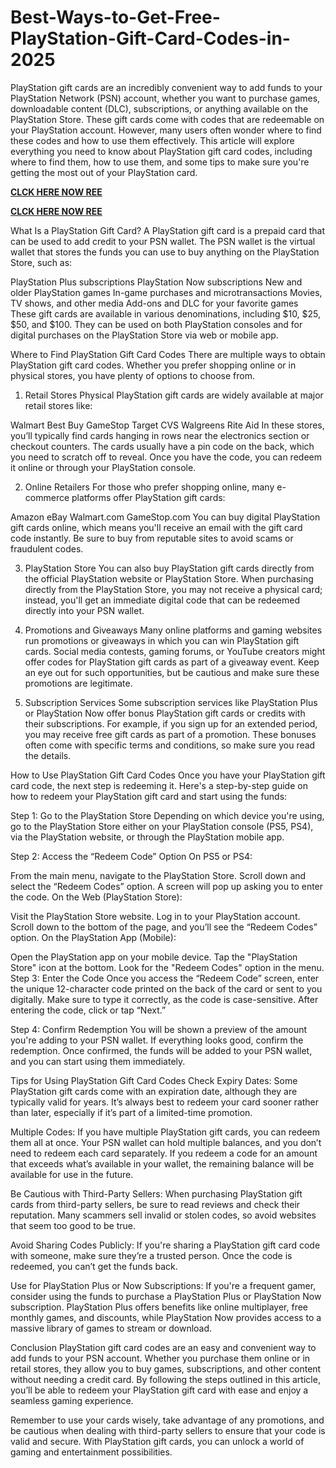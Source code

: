 # Best-Ways-to-Get-Free-PlayStation-Gift-Card-Codes-in-2025
PlayStation gift cards are an incredibly convenient way to add funds to your PlayStation Network (PSN) account, whether you want to purchase games, downloadable content (DLC), subscriptions, or anything available on the PlayStation Store. These gift cards come with codes that are redeemable on your PlayStation account. However, many users often wonder where to find these codes and how to use them effectively. This article will explore everything you need to know about PlayStation gift card codes, including where to find them, how to use them, and some tips to make sure you're getting the most out of your PlayStation card.

**[CLCK HERE NOW REE](https://tinyurl.com/pnsgiftcads)**

**[CLCK HERE NOW REE](https://tinyurl.com/pnsgiftcads)**

What Is a PlayStation Gift Card?
A PlayStation gift card is a prepaid card that can be used to add credit to your PSN wallet. The PSN wallet is the virtual wallet that stores the funds you can use to buy anything on the PlayStation Store, such as:

PlayStation Plus subscriptions
PlayStation Now subscriptions
New and older PlayStation games
In-game purchases and microtransactions
Movies, TV shows, and other media
Add-ons and DLC for your favorite games
These gift cards are available in various denominations, including $10, $25, $50, and $100. They can be used on both PlayStation consoles and for digital purchases on the PlayStation Store via web or mobile app.

Where to Find PlayStation Gift Card Codes
There are multiple ways to obtain PlayStation gift card codes. Whether you prefer shopping online or in physical stores, you have plenty of options to choose from.

1. Retail Stores
Physical PlayStation gift cards are widely available at major retail stores like:

Walmart
Best Buy
GameStop
Target
CVS
Walgreens
Rite Aid
In these stores, you’ll typically find cards hanging in rows near the electronics section or checkout counters. The cards usually have a pin code on the back, which you need to scratch off to reveal. Once you have the code, you can redeem it online or through your PlayStation console.

2. Online Retailers
For those who prefer shopping online, many e-commerce platforms offer PlayStation gift cards:

Amazon
eBay
Walmart.com
GameStop.com
You can buy digital PlayStation gift cards online, which means you'll receive an email with the gift card code instantly. Be sure to buy from reputable sites to avoid scams or fraudulent codes.

3. PlayStation Store
You can also buy PlayStation gift cards directly from the official PlayStation website or PlayStation Store. When purchasing directly from the PlayStation Store, you may not receive a physical card; instead, you'll get an immediate digital code that can be redeemed directly into your PSN wallet.

4. Promotions and Giveaways
Many online platforms and gaming websites run promotions or giveaways in which you can win PlayStation gift cards. Social media contests, gaming forums, or YouTube creators might offer codes for PlayStation gift cards as part of a giveaway event. Keep an eye out for such opportunities, but be cautious and make sure these promotions are legitimate.

5. Subscription Services
Some subscription services like PlayStation Plus or PlayStation Now offer bonus PlayStation gift cards or credits with their subscriptions. For example, if you sign up for an extended period, you may receive free gift cards as part of a promotion. These bonuses often come with specific terms and conditions, so make sure you read the details.

How to Use PlayStation Gift Card Codes
Once you have your PlayStation gift card code, the next step is redeeming it. Here's a step-by-step guide on how to redeem your PlayStation gift card and start using the funds:

Step 1: Go to the PlayStation Store
Depending on which device you're using, go to the PlayStation Store either on your PlayStation console (PS5, PS4), via the PlayStation website, or through the PlayStation mobile app.

Step 2: Access the “Redeem Code” Option
On PS5 or PS4:

From the main menu, navigate to the PlayStation Store.
Scroll down and select the “Redeem Codes” option.
A screen will pop up asking you to enter the code.
On the Web (PlayStation Store):

Visit the PlayStation Store website.
Log in to your PlayStation account.
Scroll down to the bottom of the page, and you’ll see the “Redeem Codes” option.
On the PlayStation App (Mobile):

Open the PlayStation app on your mobile device.
Tap the "PlayStation Store" icon at the bottom.
Look for the "Redeem Codes" option in the menu.
Step 3: Enter the Code
Once you access the “Redeem Code” screen, enter the unique 12-character code printed on the back of the card or sent to you digitally. Make sure to type it correctly, as the code is case-sensitive. After entering the code, click or tap “Next.”

Step 4: Confirm Redemption
You will be shown a preview of the amount you're adding to your PSN wallet. If everything looks good, confirm the redemption. Once confirmed, the funds will be added to your PSN wallet, and you can start using them immediately.

Tips for Using PlayStation Gift Card Codes
Check Expiry Dates: Some PlayStation gift cards come with an expiration date, although they are typically valid for years. It’s always best to redeem your card sooner rather than later, especially if it’s part of a limited-time promotion.

Multiple Codes: If you have multiple PlayStation gift cards, you can redeem them all at once. Your PSN wallet can hold multiple balances, and you don’t need to redeem each card separately. If you redeem a code for an amount that exceeds what’s available in your wallet, the remaining balance will be available for use in the future.

Be Cautious with Third-Party Sellers: When purchasing PlayStation gift cards from third-party sellers, be sure to read reviews and check their reputation. Many scammers sell invalid or stolen codes, so avoid websites that seem too good to be true.

Avoid Sharing Codes Publicly: If you're sharing a PlayStation gift card code with someone, make sure they’re a trusted person. Once the code is redeemed, you can’t get the funds back.

Use for PlayStation Plus or Now Subscriptions: If you're a frequent gamer, consider using the funds to purchase a PlayStation Plus or PlayStation Now subscription. PlayStation Plus offers benefits like online multiplayer, free monthly games, and discounts, while PlayStation Now provides access to a massive library of games to stream or download.

Conclusion
PlayStation gift card codes are an easy and convenient way to add funds to your PSN account. Whether you purchase them online or in retail stores, they allow you to buy games, subscriptions, and other content without needing a credit card. By following the steps outlined in this article, you’ll be able to redeem your PlayStation gift card with ease and enjoy a seamless gaming experience.

Remember to use your cards wisely, take advantage of any promotions, and be cautious when dealing with third-party sellers to ensure that your code is valid and secure. With PlayStation gift cards, you can unlock a world of gaming and entertainment possibilities.
